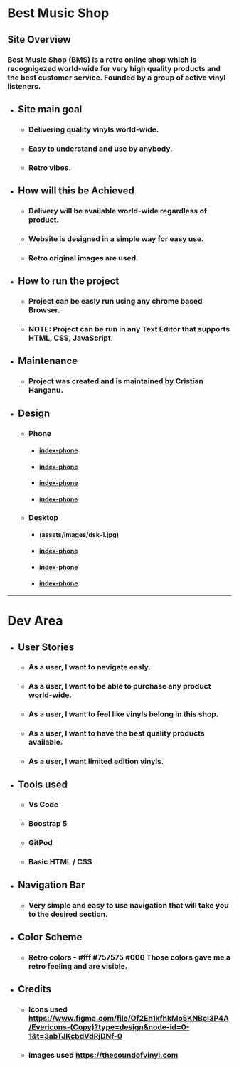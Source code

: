 # Best Music Shop
## Site Overview
### Best Music Shop (BMS) is a retro online shop which is recognigezed world-wide for very high quality products and the best customer service. Founded by a group of active vinyl listeners.

* ## Site main goal
    * ### Delivering quality vinyls world-wide.
    * ### Easy to understand and use by anybody.
    * ### Retro vibes.
* ## How will this be Achieved
    * ### Delivery will be available world-wide regardless of product.
    * ### Website is designed in a simple way for easy use.
    * ### Retro original images are used.
* ## How to run the project
    * ### Project can be easly run using any chrome based Browser.
    * ### NOTE: Project can be run in any Text Editor that supports HTML, CSS, JavaScript.
* ## Maintenance
    * ### Project was created and is maintained by Cristian Hanganu.
* ## Design
    * ### Phone 
        * #### [index-phone](assets/images/mbl-1.jpg)
        * #### [index-phone](assets/images/mbl-2.jpg)
        * #### [index-phone](assets/images/mbl-3.jpg)
        * #### [index-phone](assets/images/mbl-4.jpg)
    * ### Desktop 
        * #### (assets/images/dsk-1.jpg)
        * #### [index-phone](assets/images/dsk-2.jpg)
        * #### [index-phone](assets/images/dsk-3.jpg)
        * #### [index-phone](assets/images/dsk-4.jpg)

---
# Dev Area

* ## User Stories
    * ### As a user, I want to navigate easly.
    * ### As a user, I want to be able to purchase any product world-wide.
    * ### As a user, I want to feel like vinyls belong in this shop.
    * ### As a user, I want to have the best quality products available.
    * ### As a user, I want limited edition vinyls.

* ## Tools used
    * ### Vs Code
    * ### Boostrap 5
    * ### GitPod
    * ### Basic HTML / CSS

* ## Navigation Bar
    * ### Very simple and easy to use navigation that will take you to the desired section.

* ## Color Scheme
    * ### Retro colors - #fff #757575 #000 Those colors gave me a retro feeling and are visible.

* ## Credits
    * ### Icons used https://www.figma.com/file/Of2Eh1kfhkMo5KNBcI3P4A/Evericons-(Copy)?type=design&node-id=0-1&t=3abTJKcbdVdRjDNf-0
    * ### Images used https://thesoundofvinyl.com